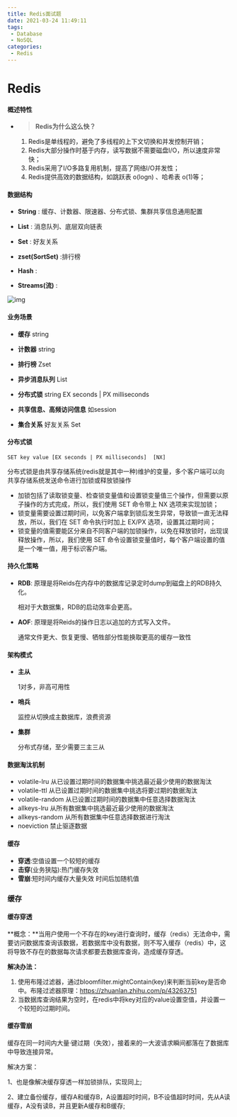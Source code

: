 ```yaml
---
title: Redis面试题
date: 2021-03-24 11:49:11
tags: 
 - Database
 - NoSQL
categories: 
 - Redis
---
```

# Redis

#### 概述特性

- > **Redis为什么这么快？**

  1. Redis是单线程的，避免了多线程的上下文切换和并发控制开销；
  2. Redis大部分操作时基于内存，读写数据不需要磁盘I/O，所以速度非常快；
  3. Redis采用了I/O多路复用机制，提高了网络I/O并发性；
  4. Redis提供高效的数据结构，如跳跃表 o(logn) 、哈希表 o(1)等；



#### 数据结构

- **String** : 缓存、计数器、限速器、分布式锁、集群共享信息通用配置

- **List** : 消息队列、底层双向链表

- **Set** : 好友关系

- **zset(SortSet)** :排行榜

- **Hash** : 

- **Streams(流)** :

![img](https://static001.geekbang.org/resource/image/fb/f0/fb7e3612ddee8a0ea49b7c40673a0cf0.jpg)



#### 业务场景

- **缓存** string

- **计数器** string

- **排行榜**  Zset

- **异步消息队列** List

- **分布式锁** string  EX seconds | PX milliseconds

- **共享信息、高频访问信息** 如session

- **集合关系** 好友关系  Set

  

#### 分布式锁

```shell
SET key value [EX seconds | PX milliseconds]  [NX]
```

分布式锁是由共享存储系统(redis就是其中一种)维护的变量，多个客户端可以向共享存储系统发送命令进行加锁或释放锁操作

- 加锁包括了读取锁变量、检查锁变量值和设置锁变量值三个操作，但需要以原子操作的方式完成，所以，我们使用 SET 命令带上 NX 选项来实现加锁；
- 锁变量需要设置过期时间，以免客户端拿到锁后发生异常，导致锁一直无法释放，所以，我们在 SET 命令执行时加上 EX/PX 选项，设置其过期时间；
- 锁变量的值需要能区分来自不同客户端的加锁操作，以免在释放锁时，出现误释放操作，所以，我们使用 SET 命令设置锁变量值时，每个客户端设置的值是一个唯一值，用于标识客户端。



#### 持久化策略

- **RDB**: 原理是将Reids在内存中的数据库记录定时dump到磁盘上的RDB持久化。

  相对于大数据集，RDB的启动效率会更高。

- **AOF**: 原理是将Reids的操作日志以追加的方式写入文件。

  通常文件更大、恢复更慢、牺牲部分性能换取更高的缓存一致性



#### **架构模式**

- **主从**

  1对多，非高可用性

- **哨兵**

  监控从切换成主数据库，浪费资源

- **集群**

  分布式存储，至少需要三主三从



#### 数据淘汰机制

- volatile-lru 从已设置过期时间的数据集中挑选最近最少使用的数据淘汰
- volatile-ttl 从已设置过期时间的数据集中挑选将要过期的数据淘汰
- volatile-random 从已设置过期时间的数据集中任意选择数据淘汰
- allkeys-lru 从所有数据集中挑选最近最少使用的数据淘汰
- allkeys-random 从所有数据集中任意选择数据进行淘汰
- noeviction 禁止驱逐数据



#### 缓存

- **穿透**:空值设置一个较短的缓存
- **击穿**(业务狭隘):热门缓存失效
- **雪崩**:短时间内缓存大量失效  时间后加随机值



### 缓存

#### 缓存穿透

**概念：**当用户使用一个不存在的key进行查询时，缓存（redis）无法命中，需要访问数据库查询该数据，若数据库中没有数据，则不写入缓存（redis）中，这将导致不存在的数据每次请求都要去数据库查询，造成缓存穿透。

**解决办法：**

1. 使用布隆过滤器，通过bloomfilter.mightContain(key)来判断当前key是否命中。布隆过滤器原理：https://zhuanlan.zhihu.com/p/43263751
2. 当数据库查询结果为空时，在redis中将key对应的value设置空值，并设置一个较短的过期时间。





#### 缓存雪崩

缓存在同一时间内大量·键过期（失效），接着来的一大波请求瞬间都落在了数据库中导致连接异常。

解决方案：

1、也是像解决缓存穿透一样加锁排队，实现同上;

2、建立备份缓存，缓存A和缓存B，A设置超时时间，B不设值超时时间，先从A读缓存，A没有读B，并且更新A缓存和B缓存;